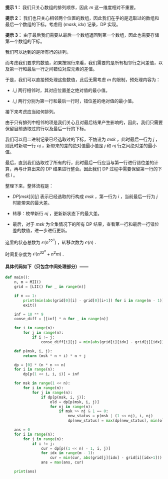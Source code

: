 **提示 1：** 我们只关心数组的排列顺序，因此 $m$ 这一维度相对不重要。

**提示 2：** 我们也只关心相邻两个位置的数组，因此我们在乎的是选取过的数组和最后一个数组的下标。考虑用 $(mask, idx)$ 记录，DP 实现。

**提示 3：** 由于最后我们需要从最后一个数组返回到第一个数组，因此也需要存储第一个数组的下标。

我们可以达到的是所有行的排列。

而考虑我们要求的数值，如果按照行来看，我们需要的是所有相邻行之间差值，以及第一行和最后一行之间错位对应元素的差值。

于是，我们可以直接预处理这些数值，此后无需考虑 $m$ 的限制，预处理内容为：

- $i,j$ 两行相邻时，其对应位置差之绝对值的最小值。

- $i,j$ 两行分别为第一行和最后一行时，错位差的绝对值的最小值。

接下来考虑应当如何排列。

由于只有排列中相邻的项是我们关心且对最后结果产生影响的，因此，我们只需要保留目前选取过的行以及最后一行的下标。

我们可以用二进制记录已经选取过的下标，不妨设为 $msk$ ，此时最后一行为 $j$ ，则此时新取一行 $nj$ ，新带来的差的绝对值最小值是 $j$ 和 $nj$ 行之间绝对差的最小值。

最后，直到我们选取过了所有的行，此时最后一行应当与第一行进行错位差的计算，再与计算出来的 DP 结果进行整合。因此我们 DP 过程中需要保留第一行的下标 $i$ 。

整理下来，整体流程是：

- $DP[msk][i][j]$ 表示已经选取的行构成 $msk$ ，第一行为 $i$ ，当前最后一行为 $j$ 时能带来的最大差。

- 转移：枚举新行 $nj$ ，更新新状态下的最大差。

- 最后，对于 $msk$ 为全集情况下的所有 DP 结果，查看第一行和最后一行错位差的数值，进一步进行更新。

这里的状态总数为 $\mathcal{O}(n^22^n)$ ，转移次数为 $\mathcal{O}(n)$ .

时间复杂度为 $\mathcal{O}(n^32^n+n^2m)$ .

#### 具体代码如下（只包含中间处理部分）——

```Python []
def main():
    n, m = MII()
    grid = [LII() for _ in range(n)]

    if n == 1:
        print(min(abs(grid[0][i] - grid[0][i+1]) for i in range(m - 1)))
        exit()

    inf = 10 ** 9
    conse_diff = [[inf] * n for _ in range(n)]

    for i in range(n):
        for j in range(n):
            if i != j:
                conse_diff[i][j] = min(abs(grid[i][idx] - grid[j][idx]) for idx in range(m))

    def p(msk, i, j):
        return (msk * n + i) * n + j

    dp = [0] * (n * n << n)
    for i in range(n):
        dp[p(1 << i, i, i)] = inf

    for msk in range(1 << n):
        for i in range(n):
            for j in range(n):
                if dp[p(msk, i, j)]:
                    old = dp[p(msk, i, j)]
                    for nj in range(n):
                        if msk >> nj & 1 == 0:
                            new_status = p(msk | (1 << nj), i, nj)
                            dp[new_status] = max(dp[new_status], min(old, conse_diff[j][nj]))

    ans = 0
    for i in range(n):
        for j in range(n):
            if i != j:
                cur = dp[p((1 << n) - 1, i, j)]
                for idx in range(m - 1):
                    cur = min(cur, abs(grid[j][idx] - grid[i][idx+1]))
                ans = max(ans, cur)

    print(ans)
```